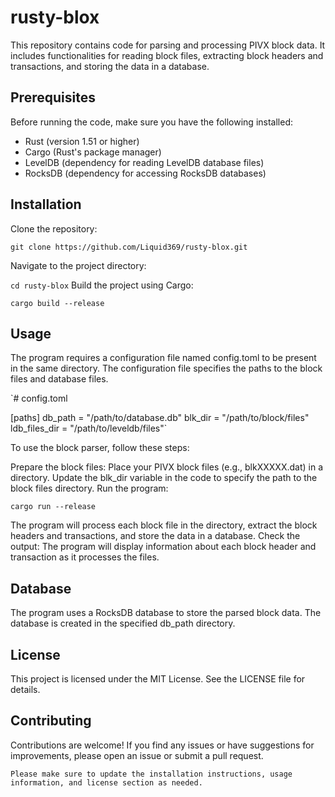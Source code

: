 # rusty-blox

This repository contains code for parsing and processing PIVX block data. It includes functionalities for reading block files, extracting block headers and transactions, and storing the data in a database.

## Prerequisites

Before running the code, make sure you have the following installed:

- Rust (version 1.51 or higher)
- Cargo (Rust's package manager)
- LevelDB (dependency for reading LevelDB database files)
- RocksDB (dependency for accessing RocksDB databases)

## Installation

Clone the repository:

`git clone https://github.com/Liquid369/rusty-blox.git`

Navigate to the project directory:

`cd rusty-blox`
Build the project using Cargo:

`cargo build --release`

## Usage

The program requires a configuration file named config.toml to be present in the same directory. The configuration file specifies the paths to the block files and database files.

`# config.toml

[paths]
db_path = "/path/to/database.db"
blk_dir = "/path/to/block/files"
ldb_files_dir = "/path/to/leveldb/files"`

To use the block parser, follow these steps:

Prepare the block files:
Place your PIVX block files (e.g., blkXXXXX.dat) in a directory.
Update the blk_dir variable in the code to specify the path to the block files directory.
Run the program:

`cargo run --release`

The program will process each block file in the directory, extract the block headers and transactions, and store the data in a database.
Check the output:
The program will display information about each block header and transaction as it processes the files.


## Database

The program uses a RocksDB database to store the parsed block data. The database is created in the specified db_path directory.

## License

This project is licensed under the MIT License. See the LICENSE file for details.

## Contributing

Contributions are welcome! If you find any issues or have suggestions for improvements, please open an issue or submit a pull request.

```
Please make sure to update the installation instructions, usage information, and license section as needed.
```
